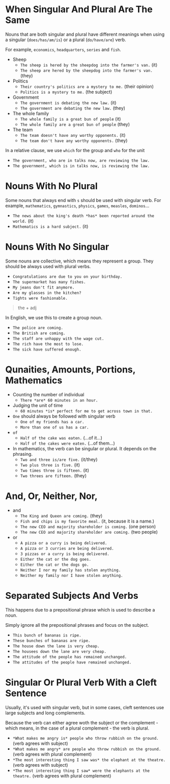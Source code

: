 # When Singular And Plural Are The Same

Nouns that are both singular and plural have different meanings when using a singular (`does/has/am/is`) or a plural (`do/have/are`) verb.

For example, `economics`, `headquarters`, `series` and `fish`.

- Sheep
  - `The sheep is hered by the sheepdog into the farmer's van.` (it)
  - `The sheep are hered by the sheepdog into the farmer's van.` (they)
- Politics
  - `Their country's politics are a mystery to me.` (their opinion)
  - `Politics is a mystery to me.` (the subject)
- Government
  - `The government is debating the new law.` (it)
  - `The government are debating the new law.` (they)
- The whole family
  - `The whole family is a great bun of people` (it)
  - `The whole family are a great bun of people` (they)
- The team
  - `The team doesn't have any worthy opponents.` (it)
  - `The team don't have any worthy opponents.` (they)

In a relative clause, we use `which` for the group and `who` for the unit
- `The government, who are in talks now, are reviewing the law.`
- `The government, which is in talks now, is reviewing the law.`

# Nouns With No Plural

Some nouns that always end with `s` should be used with singular verb. For example, `mathematics`, `gymnastics`, `physics`, `games`, `measles`, `dominos`...

- `The news about the king's death *has* been reported around the world.` (it)
- `Mathematics is a hard subject.` (it)

# Nouns With No Singular

Some nouns are collective, which means they represent a group. They should be always used with plural verbs.

- `Congratulations are due to you on your birthday.`
- `The supermarket has many fishes.`
- `My jeans don't fit anymore.`
- `Are my glasses in the kitchen?`
- `Tights were fashionable.`

> the + adj

In English, we use this to create a group noun.

- `The police are coming.`
- `The British are coming.`
- `The staff are unhappy with the wage cut.`
- `The rich have the most to lose.`
- `The sick have suffered enough.`

# Qunaities, Amounts, Portions, Mathematics

- Counting the number of individual
  - `There *are* 60 minutes in an hour.`
- Judging the unit of time
  - `60 minutes *is* perfect for me to get across town in that.`
- `One` should always be followed with singular verb
  - `One of my friends has a car.`
  - `More than one of us has a car.`
- `of`
  - `Half of the cake was eaten.` (...of it...)
  - `Half of the cakes were eaten.` (...of them...)
- In mathematics, the verb can be singular or plural. It depends on the phrasing.
  - `Two and three is/are five.` (it/they)
  - `Two plus three is five.` (it)
  - `Two times three is fifteen.` (it)
  - `Two threes are fifteen.` (they)

# And, Or, Neither, Nor,

- and
  - `The King and Queen are coming.` (they)
  - `Fish and chips is my favorite meal.` (it, because it is a name.)
  - `The new CEO and majority shareholder is coming.` (one person)
  - `The new CEO and majority shareholder are coming.` (two people)
- or
  - `A pizza or a curry is being delivered.`
  - `A pizza or 3 curries are being delivered.`
  - `3 pizzas or a curry is being delivered.`
  - `Either the cat or the dog goes.`
  - `Either the cat or the dogs go.`
  - `Neither I nor my family has stolen anything.`
  - `Neither my family nor I have stolen anything.`

# Separated Subjects And Verbs

This happens due to a prepositional phrase which is used to describe a noun.

Simply ignore all the prepositional phrases and focus on the subject.

- `This bunch of bananas is ripe.`
- `These bunches of bananas are ripe.`
- `The house down the lane is very cheap.`
- `The housees down the lane are very cheap.`
- `The attitude of the people has remained unchanged.`
- `The attitudes of the people have remained unchanged.`

# Singular Or Plural Verb With a Cleft Sentence

Usually, it's used with singular verb, but in some cases, cleft sentences use large subjects and long complements.

Because the verb can either agree woth the subject or the complement - which means, in the case of a plural complement - the verb is plural.

- `*What makes me angry is* people who throw rubbish on the ground.` (verb agrees with subject)
- `*What makes me angry* are people who throw rubbish on the ground.` (verb agrees with plural complement)
- `*The most interesting thing I saw was* the elephant at the theatre.` (verb agrees with subject)
- `*The most interesting thing I saw* were the elephants at the theatre.` (verb agrees with plural complement)